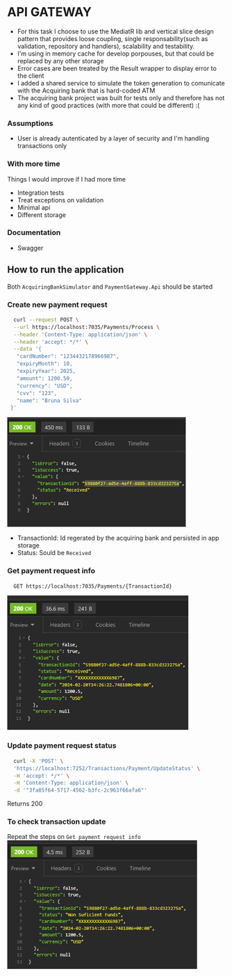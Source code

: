 
# API GATEWAY

- For this task I choose to use the MediatR lib and vertical slice design pattern that provides loose coupling, single responsability(such as validation, repository and handlers), scalability and testability.
- I'm using in memory cache for develop porpouses, but that could be replaced by any other storage
- Error cases are been treated by the Result wrapper to display error to the client
- I added a shared service to simulate the token generation to comunicate with the Acquiring bank that is hard-coded ATM
- The acquiring bank project was built for tests only and therefore has not any kind of good practices (with more that could be different) :( 

### Assumptions
- User is already autenticated by a layer of security and I'm handling transactions only

### With more time
Things I would improve if I had more time
- Integration tests
- Treat exceptions on validation
- Minimal api
- Different storage

### Documentation
- Swagger

## How to run the application
Both `AcquiringBankSimulator` and `PaymentGateway.Api` should be started

### Create new payment request
```bash
  curl --request POST \
  --url https://localhost:7035/Payments/Process \
  --header 'Content-Type: application/json' \
  --header 'accept: */*' \
  --data '{
   "cardNumber": "1234432178966987",
   "expiryMonth": 10,
   "expiryYear": 2025,
   "amount": 1200.50,
   "currency": "USD",
   "cvv": "123",
   "name": "Bruna Silva"
 }'
```
![App Screenshot](Screenshot1.png)
- TransactionId: Id regerated by the acquiring bank and persisted in app storage 
- Status: Sould be `Received`

### Get payment request info
```bash
  GET https://localhost:7035/Payments/{TransactionId}
```
![App Screenshot](Screenshot2.png)

### Update payment request status
```bash
  curl -X 'POST' \
  'https://localhost:7252/Transactions/Payment/UpdateStatus' \
  -H 'accept: */*' \
  -H 'Content-Type: application/json' \
  -d '"3fa85f64-5717-4562-b3fc-2c963f66afa6"'
```
Returns 200

### To check transaction update
Repeat the steps on `Get payment request info`
![App Screenshot](Screenshot3.png)

